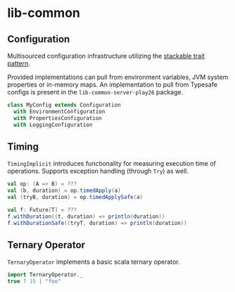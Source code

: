 # lib-common

## Configuration

Multisourced configuration infrastructure utilizing the [stackable trait pattern](http://www.artima.com/scalazine/articles/stackable_trait_pattern.html).

Provided implementations can pull from environment variables, JVM system properties or in-memory maps.
An implementation to pull from Typesafe configs is present in the `lib-common-server-play26` package.

```scala
class MyConfig extends Configuration
  with EnvironmentConfiguration
  with PropertiesConfiguration
  with LoggingConfiguration
```

## Timing

`TimingImplicit` introduces functionality for measuring execution time of operations.
Supports exception handling (through `Try`) as well.

```scala
val op: (A => B) = ???
val (b, duration) = op.timedApply(a)
val (tryB, duration) = op.timedApplySafe(a)
```

```scala
val f: Future[T] = ???
f.withDuration((t, duration) => println(duration))
f.withDurationSafe((tryT, duration) => println(duration))
```

## Ternary Operator

`TernaryOperator` implements a basic scala ternary operator.

```scala
import TernaryOperator._
true ? 15 | "foo"
```
